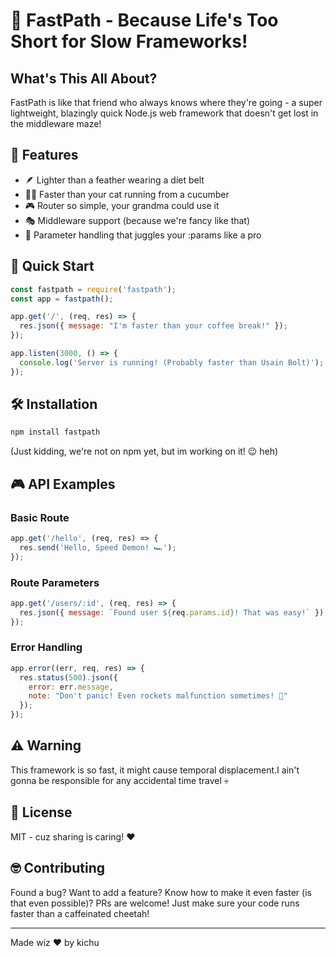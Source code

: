 # 🚀 FastPath - Because Life's Too Short for Slow Frameworks!

## What's This All About?
FastPath is like that friend who always knows where they're going - a super lightweight, blazingly quick Node.js web framework that doesn't get lost in the middleware maze! 

## 🎯 Features
* 🪶 Lighter than a feather wearing a diet belt
* 🏃‍♂️ Faster than your cat running from a cucumber
* 🎮 Router so simple, your grandma could use it
* 🎭 Middleware support (because we're fancy like that)
* 🎪 Parameter handling that juggles your :params like a pro

## 🚀 Quick Start

```javascript
const fastpath = require('fastpath');
const app = fastpath();

app.get('/', (req, res) => {
  res.json({ message: "I'm faster than your coffee break!" });
});

app.listen(3000, () => {
  console.log('Server is running! (Probably faster than Usain Bolt)');
});
```

## 🛠️ Installation
```bash
npm install fastpath
```
(Just kidding, we're not on npm yet, but im working on it! 😉 heh)

## 🎮 API Examples

### Basic Route
```javascript
app.get('/hello', (req, res) => {
  res.send('Hello, Speed Demon! 🏎️');
});
```

### Route Parameters
```javascript
app.get('/users/:id', (req, res) => {
  res.json({ message: `Found user ${req.params.id}! That was easy!` });
});
```

### Error Handling
```javascript
app.error((err, req, res) => {
  res.status(500).json({ 
    error: err.message,
    note: "Don't panic! Even rockets malfunction sometimes! 🚀"
  });
});
```

## ⚠️ Warning
This framework is so fast, it might cause temporal displacement.I ain't gonna be responsible for any accidental time travel 💀

## 📜 License
MIT - cuz sharing is caring! ❤️

## 🤓 Contributing
Found a bug? Want to add a feature? Know how to make it even faster (is that even possible)? 
PRs are welcome! Just make sure your code runs faster than a caffeinated cheetah! 

---
Made wiz ❤️ by kichu
